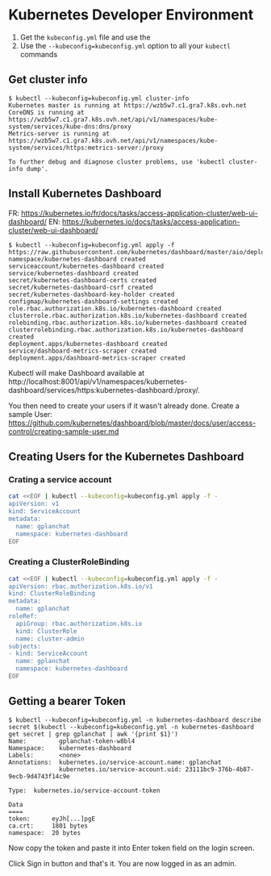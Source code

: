 Kubernetes Developer Environment
===

1. Get the `kubeconfig.yml` file and use the
2. Use the `--kubeconfig=kubeconfig.yml` option to all your `kubectl` commands

Get cluster info
---

```
$ kubectl --kubeconfig=kubeconfig.yml cluster-info
Kubernetes master is running at https://wzb5w7.c1.gra7.k8s.ovh.net
CoreDNS is running at https://wzb5w7.c1.gra7.k8s.ovh.net/api/v1/namespaces/kube-system/services/kube-dns:dns/proxy
Metrics-server is running at https://wzb5w7.c1.gra7.k8s.ovh.net/api/v1/namespaces/kube-system/services/https:metrics-server:/proxy

To further debug and diagnose cluster problems, use 'kubectl cluster-info dump'.
```

Install Kubernetes Dashboard
---

FR: https://kubernetes.io/fr/docs/tasks/access-application-cluster/web-ui-dashboard/
EN: https://kubernetes.io/docs/tasks/access-application-cluster/web-ui-dashboard/

```
$ kubectl --kubeconfig=kubeconfig.yml apply -f https://raw.githubusercontent.com/kubernetes/dashboard/master/aio/deploy/recommended.yaml
namespace/kubernetes-dashboard created
serviceaccount/kubernetes-dashboard created
service/kubernetes-dashboard created
secret/kubernetes-dashboard-certs created
secret/kubernetes-dashboard-csrf created
secret/kubernetes-dashboard-key-holder created
configmap/kubernetes-dashboard-settings created
role.rbac.authorization.k8s.io/kubernetes-dashboard created
clusterrole.rbac.authorization.k8s.io/kubernetes-dashboard created
rolebinding.rbac.authorization.k8s.io/kubernetes-dashboard created
clusterrolebinding.rbac.authorization.k8s.io/kubernetes-dashboard created
deployment.apps/kubernetes-dashboard created
service/dashboard-metrics-scraper created
deployment.apps/dashboard-metrics-scraper created
```

Kubectl will make Dashboard available at http://localhost:8001/api/v1/namespaces/kubernetes-dashboard/services/https:kubernetes-dashboard:/proxy/.

You then need to create your users if it wasn't already done.
Create a sample User: https://github.com/kubernetes/dashboard/blob/master/docs/user/access-control/creating-sample-user.md

Creating Users for the Kubernetes Dashboard
---

### Crating a service account

```bash
cat <<EOF | kubectl --kubeconfig=kubeconfig.yml apply -f -
apiVersion: v1
kind: ServiceAccount
metadata:
  name: gplanchat
  namespace: kubernetes-dashboard
EOF
```

### Creating a ClusterRoleBinding

```bash
cat <<EOF | kubectl --kubeconfig=kubeconfig.yml apply -f -
apiVersion: rbac.authorization.k8s.io/v1
kind: ClusterRoleBinding
metadata:
  name: gplanchat
roleRef:
  apiGroup: rbac.authorization.k8s.io
  kind: ClusterRole
  name: cluster-admin
subjects:
- kind: ServiceAccount
  name: gplanchat
  namespace: kubernetes-dashboard
EOF
```

Getting a bearer Token
---

```
$ kubectl --kubeconfig=kubeconfig.yml -n kubernetes-dashboard describe secret $(kubectl --kubeconfig=kubeconfig.yml -n kubernetes-dashboard get secret | grep gplanchat | awk '{print $1}')
Name:         gplanchat-token-w8bl4
Namespace:    kubernetes-dashboard
Labels:       <none>
Annotations:  kubernetes.io/service-account.name: gplanchat
              kubernetes.io/service-account.uid: 23111bc9-376b-4b87-9ecb-9d4743f14c9e

Type:  kubernetes.io/service-account-token

Data
====
token:      eyJh[...]pgE
ca.crt:     1801 bytes
namespace:  20 bytes
```

Now copy the token and paste it into Enter token field on the login screen.

Click Sign in button and that's it. You are now logged in as an admin.
